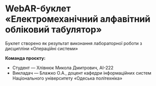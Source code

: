 # WebAR-буклет «Електромеханічний алфавітний обліковий табулятор»
Буклет створено як результат виконання лабораторної роботи з дисципліни «Операційні системи»

**Команда проєкту:**
- Cтудент — Хлівнюк Микола Дмитрович, AI-222
- Викладач — Блажко О.А., доцент кафедри інформаційних систем Національного
університету «Одеська політехніка»
